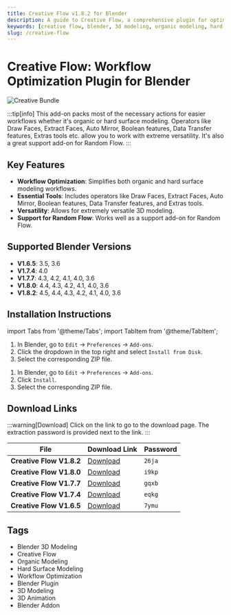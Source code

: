 ```yaml
---
title: Creative Flow v1.8.2 for Blender
description: A guide to Creative Flow, a comprehensive plugin for optimizing 3D modeling workflows in Blender. Learn about its features for organic and hard surface modeling, installation, and find download links for various versions.
keywords: [creative flow, blender, 3d modeling, organic modeling, hard surface modeling, workflow optimization, plugin]
slug: /creative-flow
---
```


# Creative Flow: Workflow Optimization Plugin for Blender

![Creative Bundle](https://www.gfxcamp.com/wp-content/uploads/2022/10/Creative-Bundle.jpg)

:::tip[info]
This add-on packs most of the necessary actions for easier workflows whether it's organic or hard surface modeling. Operators like Draw Faces, Extract Faces, Auto Mirror, Boolean features, Data Transfer features, Extras tools etc. allow you to work with extreme versatility. It's also a great support add-on for Random Flow.
:::

## Key Features

- **Workflow Optimization**: Simplifies both organic and hard surface modeling workflows.
- **Essential Tools**: Includes operators like Draw Faces, Extract Faces, Auto Mirror, Boolean features, Data Transfer features, and Extras tools.
- **Versatility**: Allows for extremely versatile 3D modeling.
- **Support for Random Flow**: Works well as a support add-on for Random Flow.

## Supported Blender Versions

- **V1.6.5**: 3.5, 3.6
- **V1.7.4**: 4.0
- **V1.7.7**: 4.3, 4.2, 4.1, 4.0, 3.6
- **V1.8.0**: 4.4, 4.3, 4.2, 4.1, 4.0, 3.6
- **V1.8.2**: 4.5, 4.4, 4.3, 4.2, 4.1, 4.0, 3.6

## Installation Instructions

import Tabs from '@theme/Tabs';
import TabItem from '@theme/TabItem';

<Tabs>
  <TabItem value="blender-4.1+" label="Blender 4.1 and Later" default>
    <ol>
      <li>In Blender, go to <code>Edit</code> → <code>Preferences</code> → <code>Add-ons</code>.</li>
      <li>Click the dropdown in the top right and select <code>Install from Disk</code>.</li>
      <li>Select the corresponding ZIP file.</li>
    </ol>
  </TabItem>
  <TabItem value="blender-4.0-" label="Blender 4.0 and Earlier">
    <ol>
      <li>In Blender, go to <code>Edit</code> → <code>Preferences</code> → <code>Add-ons</code>.</li>
      <li>Click <code>Install</code>.</li>
      <li>Select the corresponding ZIP file.</li>
    </ol>
  </TabItem>
</Tabs>

## Download Links

:::warning[Download]
Click on the link to go to the download page. The extraction password is provided next to the link.
:::

| File                      | Download Link                                                              | Password |
| ------------------------- | -------------------------------------------------------------------------- | -------- |
| **Creative Flow V1.8.2**  | [Download](https://pan.baidu.com/s/1QePc21oJgTpreZInqMUzSQ?pwd=26ja)        | `26ja`   |
| **Creative Flow V1.8.0**  | [Download](https://pan.baidu.com/s/18mmTaZZ7X0mJ-828rYf9xQ?pwd=i9kp)        | `i9kp`   |
| **Creative Flow V1.7.7**  | [Download](https://pan.baidu.com/s/1DpwKxn3NRA9a_TA6NXh1dw?pwd=gqxb)        | `gqxb`   |
| **Creative Flow V1.7.4**  | [Download](https://pan.baidu.com/s/1hrLy6WwZDj3iNBOQC1M8JA?pwd=eqkg)        | `eqkg`   |
| **Creative Flow V1.6.5**  | [Download](https://pan.baidu.com/s/1plFiiWu6PpzYA1OOZjgRfg?pwd=7ymu)        | `7ymu`   |

## Tags

- Blender 3D Modeling
- Creative Flow
- Organic Modeling
- Hard Surface Modeling
- Workflow Optimization
- Blender Plugin
- 3D Modeling
- 3D Animation
- Blender Addon